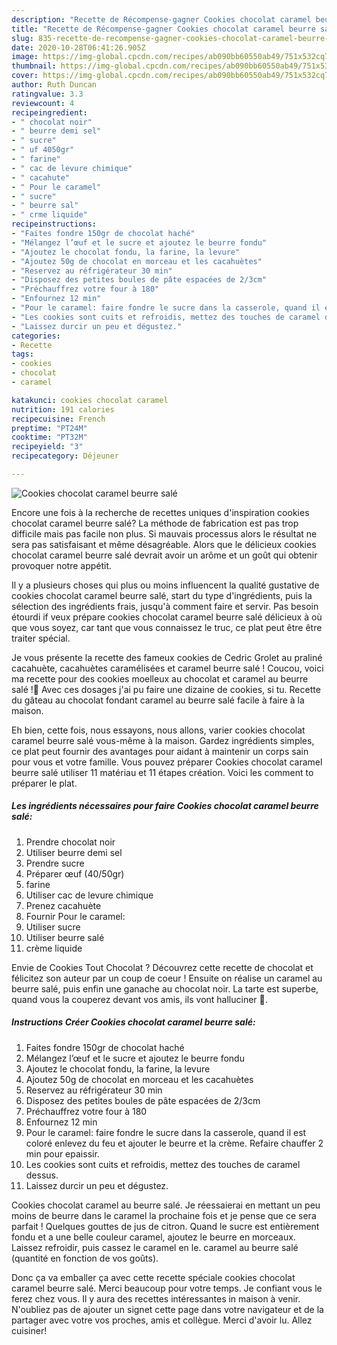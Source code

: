 ```yaml
---
description: "Recette de Récompense-gagner Cookies chocolat caramel beurre salé"
title: "Recette de Récompense-gagner Cookies chocolat caramel beurre salé"
slug: 835-recette-de-recompense-gagner-cookies-chocolat-caramel-beurre-sale
date: 2020-10-28T06:41:26.905Z
image: https://img-global.cpcdn.com/recipes/ab090bb60550ab49/751x532cq70/cookies-chocolat-caramel-beurre-sale-photo-principale-de-la-recette.jpg
thumbnail: https://img-global.cpcdn.com/recipes/ab090bb60550ab49/751x532cq70/cookies-chocolat-caramel-beurre-sale-photo-principale-de-la-recette.jpg
cover: https://img-global.cpcdn.com/recipes/ab090bb60550ab49/751x532cq70/cookies-chocolat-caramel-beurre-sale-photo-principale-de-la-recette.jpg
author: Ruth Duncan
ratingvalue: 3.3
reviewcount: 4
recipeingredient:
- " chocolat noir"
- " beurre demi sel"
- " sucre"
- " uf 4050gr"
- " farine"
- " cac de levure chimique"
- " cacahute"
- " Pour le caramel"
- " sucre"
- " beurre sal"
- " crme liquide"
recipeinstructions:
- "Faites fondre 150gr de chocolat haché"
- "Mélangez l’œuf et le sucre et ajoutez le beurre fondu"
- "Ajoutez le chocolat fondu, la farine, la levure"
- "Ajoutez 50g de chocolat en morceau et les cacahuètes"
- "Reservez au réfrigérateur 30 min"
- "Disposez des petites boules de pâte espacées de 2/3cm"
- "Préchauffrez votre four à 180"
- "Enfournez 12 min"
- "Pour le caramel: faire fondre le sucre dans la casserole, quand il est coloré enlevez du feu et ajouter le beurre et la crème. Refaire chauffer 2 min pour epaissir."
- "Les cookies sont cuits et refroidis, mettez des touches de caramel dessus."
- "Laissez durcir un peu et dégustez."
categories:
- Recette
tags:
- cookies
- chocolat
- caramel

katakunci: cookies chocolat caramel 
nutrition: 191 calories
recipecuisine: French
preptime: "PT24M"
cooktime: "PT32M"
recipeyield: "3"
recipecategory: Déjeuner

---
```



![Cookies chocolat caramel beurre salé](https://img-global.cpcdn.com/recipes/ab090bb60550ab49/751x532cq70/cookies-chocolat-caramel-beurre-sale-photo-principale-de-la-recette.jpg)

Encore une fois à la recherche de recettes uniques d'inspiration cookies chocolat caramel beurre salé? La méthode de fabrication est pas trop difficile mais pas facile non plus. Si mauvais processus alors le résultat ne sera pas satisfaisant et même désagréable. Alors que le délicieux cookies chocolat caramel beurre salé devrait avoir un arôme et un goût qui obtenir provoquer notre appétit.

Il y a plusieurs choses qui plus ou moins influencent la qualité gustative de cookies chocolat caramel beurre salé, start du type d'ingrédients, puis la sélection des ingrédients frais, jusqu'à comment faire et servir. Pas besoin étourdi if veux prépare cookies chocolat caramel beurre salé délicieux à où que vous soyez, car tant que vous connaissez le truc, ce plat peut être être traiter spécial.

Je vous présente la recette des fameux cookies de Cedric Grolet au praliné cacahuète, cacahuètes caramélisées et caramel beurre salé ! Coucou, voici ma recette pour des cookies moelleux au chocolat et caramel au beurre salé !🍪 Avec ces dosages j&#39;ai pu faire une dizaine de cookies, si tu. Recette du gâteau au chocolat fondant caramel au beurre salé facile à faire à la maison.


Eh bien, cette fois, nous essayons, nous allons, varier cookies chocolat caramel beurre salé vous-même à la maison. Gardez ingrédients simples, ce plat peut fournir des avantages pour aidant à maintenir un corps sain pour vous et votre famille. Vous pouvez préparer Cookies chocolat caramel beurre salé utiliser 11 matériau et 11 étapes création. Voici les comment to préparer le plat.

<!--inarticleads1-->

##### Les ingrédients nécessaires pour faire Cookies chocolat caramel beurre salé:

1. Prendre  chocolat noir
1. Utiliser  beurre demi sel
1. Prendre  sucre
1. Préparer  œuf (40/50gr)
1.   farine
1. Utiliser  cac de levure chimique
1. Prenez  cacahuète
1. Fournir  Pour le caramel:
1. Utiliser  sucre
1. Utiliser  beurre salé
1.   crème liquide


Envie de Cookies Tout Chocolat ? Découvrez cette recette de chocolat et félicitez son auteur par un coup de coeur ! Ensuite on réalise un caramel au beurre salé, puis enfin une ganache au chocolat noir. La tarte est superbe, quand vous la couperez devant vos amis, ils vont halluciner 🙂. 

<!--inarticleads2-->

##### Instructions Créer Cookies chocolat caramel beurre salé:

1. Faites fondre 150gr de chocolat haché
1. Mélangez l’œuf et le sucre et ajoutez le beurre fondu
1. Ajoutez le chocolat fondu, la farine, la levure
1. Ajoutez 50g de chocolat en morceau et les cacahuètes
1. Reservez au réfrigérateur 30 min
1. Disposez des petites boules de pâte espacées de 2/3cm
1. Préchauffrez votre four à 180
1. Enfournez 12 min
1. Pour le caramel: faire fondre le sucre dans la casserole, quand il est coloré enlevez du feu et ajouter le beurre et la crème. Refaire chauffer 2 min pour epaissir.
1. Les cookies sont cuits et refroidis, mettez des touches de caramel dessus.
1. Laissez durcir un peu et dégustez.


Cookies chocolat caramel au beurre salé. Je réessaierai en mettant un peu moins de beurre dans le caramel la prochaine fois et je pense que ce sera parfait ! Quelques gouttes de jus de citron. Quand le sucre est entièrement fondu et a une belle couleur caramel, ajoutez le beurre en morceaux. Laissez refroidir, puis cassez le caramel en le. caramel au beurre salé (quantité en fonction de vos goûts). 


Donc ça va emballer ça avec cette recette spéciale cookies chocolat caramel beurre salé. Merci beaucoup pour votre temps. Je confiant vous le ferez chez vous. Il y aura des recettes  intéressantes in maison à venir. N'oubliez pas de ajouter un signet cette page dans votre navigateur et de la partager avec votre vos proches, amis et collègue. Merci d'avoir lu. Allez cuisiner!
